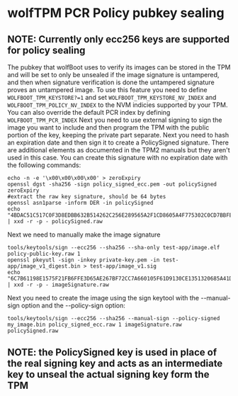 # wolfTPM PCR Policy pubkey sealing

## NOTE: Currently only ecc256 keys are supported for policy sealing

The pubkey that wolfBoot uses to verify its images can be stored in the TPM and will be set to only be unsealed if the image signature is untampered, and then when signature verification is done the untampered signature proves an untampered image.
To use this feature you need to define `WOLFBOOT_TPM_KEYSTORE?=1` and set `WOLFBOOT_TPM_KEYSTORE_NV_INDEX` and `WOLFBOOT_TPM_POLICY_NV_INDEX` to the NVM indicies supported by your TPM. You can also override the default PCR index by defining `WOLFBOOT_TPM_PCR_INDEX`
Next you need to use external signing to sign the image you want to include and then program the TPM with the public portion of the key, keeping the private part separate. Next you need to hash an expiration date and then sign it to create a PolicySigned signature. There are additional elements as documented in the TPM2 manuals but they aren't used in this case. You can create this signature with no expiration date with the following commands:

```
echo -n -e '\x00\x00\x00\x00' > zeroExpiry
openssl dgst -sha256 -sign policy_signed_ecc.pem -out policySigned zeroExpiry
#extract the raw key signature, should be 64 bytes
openssl asn1parse -inform DER -in policySigned
echo "4BDAC51C517C0F3D8EDBB632B514262C256E289565A2F1CD8605A4F775302C0CD7BBFE0242CAA536A30C87A37756C390DB9A2B06037B15476A509CA06B857B6D" | xxd -r -p - policySigned.raw
```

Next we need to manually make the image signature

```
tools/keytools/sign --ecc256 --sha256 --sha-only test-app/image.elf policy-public-key.raw 1
openssl pkeyutl -sign -inkey private-key.pem -in test-app/image_v1_digest.bin > test-app/image_v1.sig
echo "6C7B61198E1575F21FB6FFE3D65AE267BF72CC7A660105F61D9130CE1351320685A41D401F3B453951C06A3150DBC51F9B7CFA39748079B489E6C1CFAECF2EBF" | xxd -r -p - imageSignature.raw
```

Next you need to create the image using the sign keytool with the --manual-sign option and the --policy-sign option:

```
tools/keytools/sign --ecc256 --sha256 --manual-sign --policy-signed my_image.bin policy_signed_ecc.raw 1 imageSignature.raw policySigned.raw
```

## NOTE: the PolicySigned key is used in place of the real signing key and acts as an intermediate key to unseal the actual signing key form the TPM
